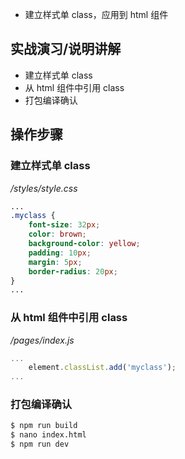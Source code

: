 * 建立样式单 class，应用到 html 组件

## 实战演习/说明讲解

+ 建立样式单 class
+ 从 html 组件中引用 class
+ 打包编译确认

## 操作步骤

### 建立样式单 class

*/styles/style.css*

```css
...
.myclass {
    font-size: 32px;
    color: brown;
    background-color: yellow;
    padding: 10px;
    margin: 5px;
    border-radius: 20px;
}
...
```

### 从 html 组件中引用 class

*/pages/index.js*

```js
...
    element.classList.add('myclass');
...
```

### 打包编译确认

```bash
$ npm run build
$ nano index.html
$ npm run dev
```